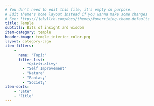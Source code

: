 ```yaml
---
# You don't need to edit this file, it's empty on purpose.
# Edit theme's home layout instead if you wanna make some changes
# See: https://jekyllrb.com/docs/themes/#overriding-theme-defaults
title: Temple
subtitle: Bits of insight and wisdom
item-category: temple
header-image: temple_interior_color.png
layout: category-page
item-filters:
    -
      name: "Topic"
      filter-list:
        - "Spirituality"
        - "Self Improvement"
        - "Nature"
        - "Fantasy"
        - "Society"
item-sorts:
    - "Date"
    - "Title"
---
```

